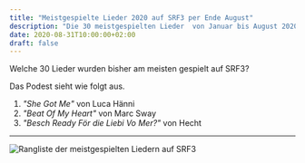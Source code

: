 ```yaml
---
title: "Meistgespielte Lieder 2020 auf SRF3 per Ende August"
description: "Die 30 meistgespielten Lieder  von Januar bis August 2020 auf SRF3"
date: 2020-08-31T10:00:00+02:00
draft: false
---
```


Welche 30 Lieder wurden bisher am meisten gespielt auf SRF3?

Das Podest sieht wie folgt aus.

1. _"She Got Me"_ von Luca Hänni
2. _"Beat Of My Heart"_ von Marc Sway
3. _"Besch Ready För die Liebi Vo Mer?"_ von Hecht

---

![Rangliste der meistgespielten Liedern auf SRF3](img/meistgespielte-lieder-2020-srf3-august.png)
